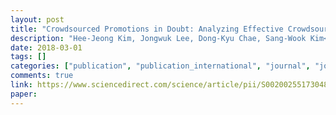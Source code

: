 ```yaml
---
layout: post
title: "Crowdsourced Promotions in Doubt: Analyzing Effective Crowdsourced Promotions"
description: "Hee-Jeong Kim, Jongwuk Lee, Dong-Kyu Chae, Sang-Wook Kim<br>Information Sciences, 432: 185-198, March 2018"
date: 2018-03-01
tags: []
categories: ["publication", "publication_international", "journal", "journal_international"]
comments: true
link: https://www.sciencedirect.com/science/article/pii/S0020025517304851
paper:
---
```

